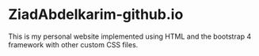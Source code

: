 # ZiadAbdelkarim-github.io
This is my personal website implemented using HTML and the bootstrap 4 framework with other custom CSS files. 
